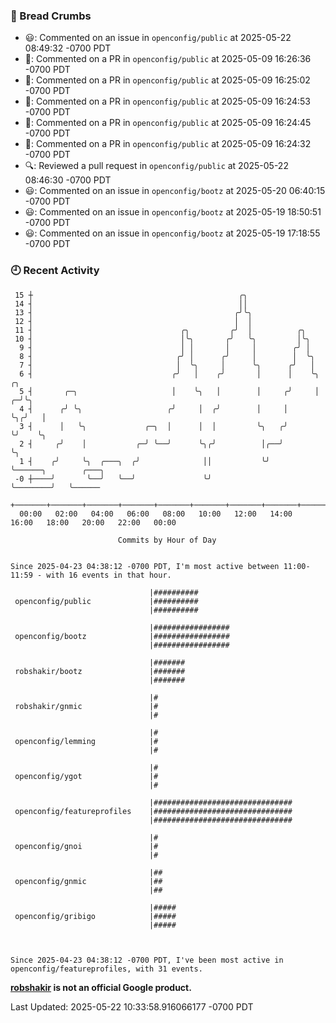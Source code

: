 ### 🍞 Bread Crumbs

 * 😃: Commented on an issue in `openconfig/public` at 2025-05-22 08:49:32 -0700 PDT
 * 💬: Commented on a PR in  `openconfig/public` at 2025-05-09 16:26:36 -0700 PDT
 * 💬: Commented on a PR in  `openconfig/public` at 2025-05-09 16:25:02 -0700 PDT
 * 💬: Commented on a PR in  `openconfig/public` at 2025-05-09 16:24:53 -0700 PDT
 * 💬: Commented on a PR in  `openconfig/public` at 2025-05-09 16:24:45 -0700 PDT
 * 💬: Commented on a PR in  `openconfig/public` at 2025-05-09 16:24:32 -0700 PDT
 * 🔍: Reviewed a pull request in  `openconfig/public` at 2025-05-22 08:46:30 -0700 PDT
 * 😃: Commented on an issue in `openconfig/bootz` at 2025-05-20 06:40:15 -0700 PDT
 * 😃: Commented on an issue in `openconfig/bootz` at 2025-05-19 18:50:51 -0700 PDT
 * 😃: Commented on an issue in `openconfig/bootz` at 2025-05-19 17:18:55 -0700 PDT

### 🕘 Recent Activity
```
 15 ┼                                              ╭╮
 14 ┤                                              ││
 13 ┤                                             ╭╯╰╮
 12 ┤                                             │  │
 11 ┤                                 ╭╮         ╭╯  │          ╭╮
 10 ┤                                 │╰╮       ╭╯   ╰╮         │╰╮
  9 ┤                                 │ │       │     │        ╭╯ │
  8 ┤                                ╭╯ │      ╭╯     │        │  ╰╮
  7 ┤                                │  ╰╮     │      ╰╮      ╭╯   │
  6 ┤                               ╭╯   │    ╭╯       │      │    ╰╮    ╭╮
  5 ┤       ╭─╮                     │    ╰╮   │        │     ╭╯     │  ╭─╯╰╮
  4 ┤      ╭╯ ╰╮                   ╭╯     │  ╭╯        │     │      ╰╮╭╯   │
  3 ┤      │   ╰╮             ╭─╮  │      │  │         ╰╮   ╭╯       ╰╯    ╰╮
  2 ┤     ╭╯    │           ╭─╯ ╰──╯      ╰╮╭╯          │╭──╯               ╰╮
  1 ┤    ╭╯     ╰╮  ╭───╮  ╭╯              ││           ╰╯                   ╰──────╮        ╭───╮
 -0 ┼────╯       ╰──╯   ╰──╯               ╰╯                                       ╰────────╯   ╰──────
    +───────+───────+───────+───────+───────+───────+───────+───────+───────+───────+───────+───────+────
  00:00   02:00   04:00   06:00   08:00   10:00   12:00   14:00   16:00   18:00   20:00   22:00   00:00   

						Commits by Hour of Day


Since 2025-04-23 04:38:12 -0700 PDT, I'm most active between 11:00-11:59 - with 16 events in that hour.

```



```
                               |##########
 openconfig/public             |##########
                               |##########

                               |#################
 openconfig/bootz              |#################
                               |#################

                               |#######
 robshakir/bootz               |#######
                               |#######

                               |#
 robshakir/gnmic               |#
                               |#

                               |#
 openconfig/lemming            |#
                               |#

                               |#
 openconfig/ygot               |#
                               |#

                               |###############################
 openconfig/featureprofiles    |###############################
                               |###############################

                               |#
 openconfig/gnoi               |#
                               |#

                               |##
 openconfig/gnmic              |##
                               |##

                               |#####
 openconfig/gribigo            |#####
                               |#####



Since 2025-04-23 04:38:12 -0700 PDT, I've been most active in openconfig/featureprofiles, with 31 events.

```
**[robshakir](mailto:robjs@google.com) is not an official Google product.**  


Last Updated: 2025-05-22 10:33:58.916066177 -0700 PDT
